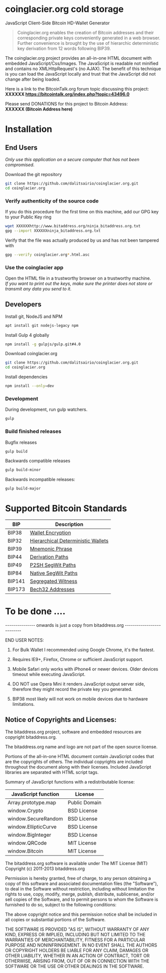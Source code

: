 # coinglacier.org cold storage
JavaScript Client-Side Bitcoin HD-Wallet Generator

> Coinglacier.org enables the creation of Bitcoin addresses and their corresponding
> private keys conveniently generated in a web browser. Further convenience is brought
> by the use of hierarchic deterministic key derivation from 12 words following BIP39.

The coinglacier.org project provides an all-in-one HTML document with embedded
JavaScript/Css/Images. The JavaScript is readable not minified and contains no
XMLHttpRequest's (no AJAX). The benefit of this technique is you can load the 
JavaScript locally and trust that the JavaScript did not change after being 
loaded. 

Here is a link to the BitcoinTalk.org forum topic discussing this project:<br />
**XXXXXX https://bitcointalk.org/index.php?topic=43496.0**

Please send DONATIONS for this project to Bitcoin Address:<br />
**XXXXXX (Bitcoin Address here)**

# Installation
## End Users

*Only use this application on a secure computer that has not been compromised.*

Download the git repository
```sh
git clone https://github.com/dalitsairio/coinglacier.org.git
cd coinglacier.org
```
### Verify authenticity of the source code
If you do this procedure for the first time on this machine, add our GPG key to your Public Key ring
```sh
wget XXXXXXhttp://www.bitaddress.org/ninja_bitaddress.org.txt
gpg --import XXXXXXninja_bitaddress.org.txt
```

Verify that the file was actually produced by us and has not been tampered with
```sh
gpg --verify coinglacier.org*.html.asc
```
### Use the coinglacier app
Open the HTML file in a trustworthy browser on a trustworthy machine.<br />
*If you want to print out the keys, make sure the printer does not store or transmit any data you send to it.*

## Developers

Install git, NodeJS and NPM
```sh
apt install git nodejs-legacy npm
```

Install Gulp 4 globally
```sh
npm install -g gulpjs/gulp.git#4.0
```

Download coinglacier.org
```sh
git clone https://github.com/dalitsairio/coinglacier.org.git
cd coinglacier.org
```

Install dependencies
```sh
npm install --only=dev
```
### Development
During development, run gulp watchers.
```sh
gulp
```
### Build finished releases
Bugfix releases
```sh
gulp build
```
Backwards compatible releases
```sh
gulp build-minor
```
Backwards incompatible releases:
```sh
gulp build-major
```
# Supported Bitcoin Standards
| BIP | Description |
| ------ | ------ |
| BIP38 | [Wallet Encryption][BIP38] |
| BIP32 | [Hierarchical Deterministic Wallets][BIP32] |
| BIP39 | [Mnemonic Phrase][BIP39] |
| BIP44 | [Derivation Paths][BIP44] |
| BIP49 | [P2SH SegWit Paths][BIP49] |
| BIP84 | [Native SegWit Paths][BIP84] |
| BIP141 | [Segregated Witness][BIP141] |
| BIP173 | [Bech32 Addresses][BIP173] |

   [BIP38]: <https://github.com/bitcoin/bips/blob/master/bip-0038.mediawiki>
   [BIP32]: <https://github.com/bitcoin/bips/blob/master/bip-0032.mediawiki>
   [BIP39]: <https://github.com/bitcoin/bips/blob/master/bip-0039.mediawiki>
   [BIP44]: <https://github.com/bitcoin/bips/blob/master/bip-0044.mediawiki>
   [BIP49]: <https://github.com/bitcoin/bips/blob/master/bip-0049.mediawiki>
   [BIP84]: <https://github.com/bitcoin/bips/blob/master/bip-0084.mediawiki>
   [BIP141]: <https://github.com/bitcoin/bips/blob/master/bip-0141.mediawiki>
   [BIP173]: <https://github.com/bitcoin/bips/blob/master/bip-0173.mediawiki>


# To be done ....
--------------- onwards is just a copy from bitaddress.org -------------------------- 

END USER NOTES:

 1) For Bulk Wallet I recommended using Google Chrome, it's the fastest.

 2) Requires IE9+, Firefox, Chrome or sufficient JavaScript support.

 3) Mobile Safari only works with iPhone4 or newer devices.
    Older devices timeout while executing JavaScript.

 4) DO NOT use Opera Mini it renders JavaScript output server side, therefore
    they might record the private key you generated.

 5) BIP38 most likely will not work on mobile devices due to hardware limitations.


Notice of Copyrights and Licenses:
---------------------------------------
The bitaddress.org project, software and embedded resources are
copyright bitaddress.org.

The bitaddress.org name and logo are not part of the open source
license.

Portions of the all-in-one HTML document contain JavaScript codes that
are the copyrights of others. The individual copyrights are included
throughout the document along with their licenses. Included JavaScript
libraries are separated with HTML script tags.

Summary of JavaScript functions with a redistributable license:

JavaScript function	|	License
-------------------	|	--------------
Array.prototype.map	|	Public Domain
window.Crypto | BSD License
window.SecureRandom	| BSD License
window.EllipticCurve	|	BSD License
window.BigInteger |	BSD License
window.QRCode | MIT License
window.Bitcoin | MIT License

The bitaddress.org software is available under The MIT License (MIT)
Copyright (c) 2011-2013 bitaddress.org

Permission is hereby granted, free of charge, to any person obtaining
a copy of this software and associated documentation files (the
"Software"), to deal in the Software without restriction, including
without limitation the rights to use, copy, modify, merge, publish,
distribute, sublicense, and/or sell copies of the Software, and to
permit persons to whom the Software is furnished to do so, subject to
the following conditions:

The above copyright notice and this permission notice shall be
included in all copies or substantial portions of the Software.

THE SOFTWARE IS PROVIDED "AS IS", WITHOUT WARRANTY OF ANY KIND,
EXPRESS OR IMPLIED, INCLUDING BUT NOT LIMITED TO THE WARRANTIES OF
MERCHANTABILITY, FITNESS FOR A PARTICULAR PURPOSE AND
NONINFRINGEMENT. IN NO EVENT SHALL THE AUTHORS OR COPYRIGHT HOLDERS BE
LIABLE FOR ANY CLAIM, DAMAGES OR OTHER LIABILITY, WHETHER IN AN ACTION
OF CONTRACT, TORT OR OTHERWISE, ARISING FROM, OUT OF OR IN CONNECTION
WITH THE SOFTWARE OR THE USE OR OTHER DEALINGS IN THE SOFTWARE.
